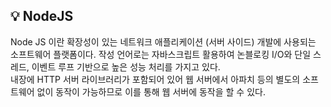 ## 💡 NodeJS
Node JS 이란 확장성이 있는 네트워크 애플리케이션 (서버 사이드) 개발에 사용되는 소프트웨어 플랫폼이다. 작성 언어로는 자바스크립트 활용하여 논블로킹 I/O와 단일 스레드, 이벤트 루프 기반으로 높은 성능 처리를 가지고 있다. </br>
내장에 HTTP 서버 라이브러리가 포함되어 있어 웹 서버에서 아파치 등의 별도의 소프트웨어 없이 동작이 가능하므로 이를 통해 웹 서버에 동작을 할 수 있다.  


